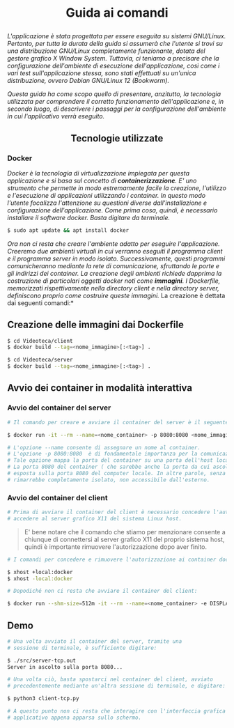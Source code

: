 # <p align=center>Guida ai comandi</p>
*L'applicazione è stata progettata per essere eseguita su sistemi GNU/Linux. Pertanto, per tutta la durata della guida si assumerà che l'utente 
si trovi su una distribuzione GNU/Linux completamente funzionante, dotata del gestore grafico X Window System. Tuttavia, ci teniamo a precisare che la configurazione dell'ambiente di esecuzione dell'applicazione, così come i vari test sull'applicazione stessa, sono stati effettuati su un'unica distribuzione, ovvero Debian GNU/Linux 12 (Bookworm).*

*Questa guida ha come scopo quello di presentare, anzitutto, la tecnologia utilizzata per comprendere il corretto funzionamento dell'applicazione e, in secondo luogo, di descrivere i passaggi per la configurazione dell'ambiente in cui l'applicativo verrà eseguito.*

## <p align=center>Tecnologie utilizzate</p>
### Docker
*Docker è la tecnologia di virtualizzazione impiegata per questa applicazione e si basa sul concetto di ___containerizzazione___. E' uno strumento che permette in modo estremamente facile la creazione, l'utilizzo e l'esecuzione di applicazioni utilizzando i container. In questo modo l'utente focalizza l'attenzione su questioni diverse dall'installazione e configurazione dell'applicazione. 
Come prima cosa, quindi, è necessario installare il software docker. Basta digitare da terminale.*

```bash
$ sudo apt update && apt install docker
```
*Ora non ci resta che creare l'ambiente adatto per eseguire l'applicazione. Creeremo due ambienti virtuali in cui verranno eseguiti il programma client e il programma server in modo isolato. Successivamente, questi programmi comunicheranno mediante la rete di comunicazione, sfruttando le porte e gli indirizzi dei container.
La creazione degli ambienti richiede dapprima la costruzione di particolari oggetti docker noti come ___immagini___. I Dockerfile, memorizzati rispettivamente nella directory client e nella directory server, definiscono proprio come costruire queste immagini.* La creazione è dettata dai seguenti comandi:*

## Creazione delle immagini dai Dockerfile

```bash
$ cd Videoteca/client
$ docker build --tag=<nome_immagine>[:<tag>] .

$ cd Videoteca/server
$ docker build --tag=<nome_immagine>[:<tag>] .
```

## Avvio dei container in modalità interattiva
### Avvio del container del server

```bash
# Il comando per creare e avviare il container del server è il seguente:

$ docker run -it --rm --name=<nome_container> -p 8080:8080 <nome_immagine> /bin/bash

# L'opzione --name consente di assegnare un nome al container.
# L'opzione -p 8080:8080  è di fondamentale importanza per la comunicazione tra due container.
# Tale opzione mappa la porta del container su una porta dell'host locale. Nel nostro caso,
# La porta 8080 del container ( che sarebbe anche la porta da cui ascolta il server ) viene
# esposta sulla porta 8080 del computer locale. In altre parole, senza l'opzione -p il container
# rimarrebbe completamente isolato, non accessibile dall'esterno.
```
### Avvio del container del client

```bash
# Prima di avviare il container del client è necessario concedere l'autorizzazione a quest'ultimo di
# accedere al server grafico X11 del sistema Linux host.
```
> E' bene notare che il comando che stiamo per menzionare consente a chiunque di connettersi al server
> grafico X11 del proprio sistema host, quindi è importante rimuovere l'autorizzazione dopo aver finito.

```bash
# I comandi per concedere e rimuovere l'autorizzazione ai container docker sono:

$ xhost +local:docker
$ xhost -local:docker

# Dopodiché non ci resta che avviare il container del client:

$ docker run --shm-size=512m -it --rm --name=<nome_container> -e DISPLAY=$DISPLAY -v /tmp/.X11-unix:/tmp/.X11-unix -v /dev/dri:/dev/dri <nome_immagine> /bin/bash
```

## Demo

```bash
# Una volta avviato il container del server, tramite una
# sessione di terminale, è sufficiente digitare:

$ ./src/server-tcp.out
Server in ascolto sulla porta 8080...

# Una volta ciò, basta spostarci nel container del client, avviato
# precedentemente mediante un'altra sessione di terminale, e digitare:

$ python3 client-tcp.py

# A questo punto non ci resta che interagire con l'interfaccia grafica dell'
# applicativo appena apparsa sullo schermo.
```
